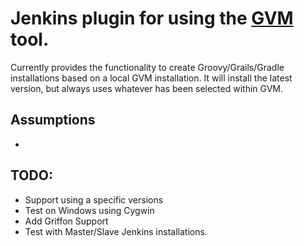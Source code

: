 # Jenkins plugin for using the [GVM](http://gvmtool.net/) tool.

Currently provides the functionality to create Groovy/Grails/Gradle installations based on
a local GVM installation.  It will install the latest version, but always uses whatever has
been selected within GVM.

## Assumptions

*

## TODO:

* Support using a specific versions
* Test on Windows using Cygwin
* Add Griffon Support
* Test with Master/Slave Jenkins installations.